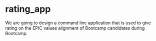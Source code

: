 # rating_app
We are going to design a command line application that is used to give rating on the EPIC values alignment of Bootcamp candidates during Bootcamp.
